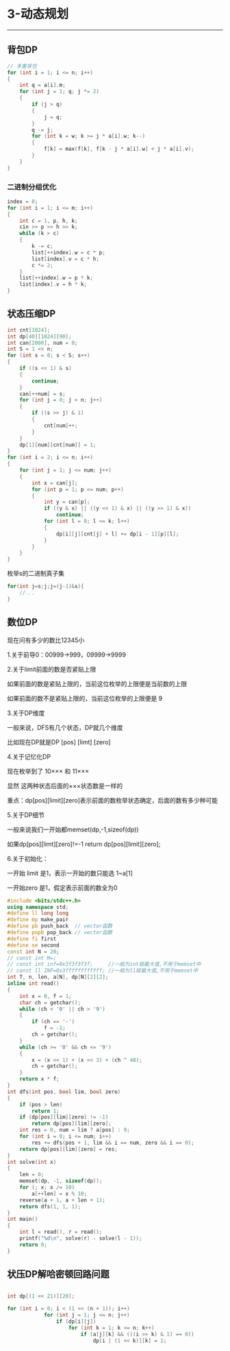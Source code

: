 # 3-动态规划

---

## 背包DP

```cpp
// 多重背包
for (int i = 1; i <= n; i++)
{
    int q = a[i].m;
    for (int j = 1; q; j *= 2)
    {
        if (j > q)
        {
            j = q;
        }
        q -= j;
        for (int k = w; k >= j * a[i].w; k--)
        {
            f[k] = max(f[k], f[k - j * a[i].w] + j * a[i].v);
        }
    }
}
```
### 二进制分组优化

```cpp
index = 0;
for (int i = 1; i <= m; i++)
{
    int c = 1, p, h, k;
    cin >> p >> h >> k;
    while (k > c)
    {
        k -= c;
        list[++index].w = c * p;
        list[index].v = c * h;
        c *= 2;
    }
    list[++index].w = p * k;
    list[index].v = h * k;
}
```

## 状态压缩DP

```cpp
int cnt[1024];
int dp[40][1024][90];
int can[2000], num = 0;
int S = 1 << n;
for (int s = 0; s < S; s++)
{
    if ((s << 1) & s)
    {
        continue;
    }
    can[++num] = s;
    for (int j = 0; j < n; j++)
    {
        if ((s >> j) & 1)
        {
            cnt[num]++;
        }
    }
    dp[1][num][cnt[num]] = 1;
}
for (int i = 2; i <= n; i++)
{
    for (int j = 1; j <= num; j++)
    {
        int x = can[j];
        for (int p = 1; p <= num; p++)
        {
            int y = can[p];
            if ((y & x) || ((y << 1) & x) || ((y >> 1) & x))
                continue;
            for (int l = 0; l <= k; l++)
            {
                dp[i][j][cnt[j] + l] += dp[i - 1][p][l];
            }
        }
    }
}
```
枚举s的二进制真子集
```cpp
for(int j=s;j;j=(j-1)&s){
	//...
}
```

## 数位DP

现在问有多少的数比12345小

1.关于前导0：00999→999，09999→9999

2.关于limit前面的数是否紧贴上限

如果前面的数是紧贴上限的，当前这位枚举的上限便是当前数的上限

如果前面的数不是紧贴上限的，当前这位枚举的上限便是 9

3.关于DP维度

一般来说，DFS有几个状态，DP就几个维度　　

比如现在DP就是DP [pos] [limt] [zero] 

4.关于记忆化DP

现在枚举到了 10××× 和 11×××

显然 这两种状态后面的×××状态数是一样的

重点：dp[pos][limit][zero]表示前面的数枚举状态确定，后面的数有多少种可能

5.关于DP细节

一般来说我们一开始都memset(dp,-1,sizeof(dp))

如果dp[pos][limt][zero]!=-1 return dp[pos][limit][zero];

6.关于初始化：

一开始 limit 是1，表示一开始的数只能选 1~a[1]

一开始zero 是1，假定表示前面的数全为0

```cpp
#include <bits/stdc++.h>
using namespace std;
#define ll long long
#define mp make_pair
#define pb push_back  // vector函数
#define popb pop_back // vector函数
#define fi first
#define se second
const int N = 20;
// const int M=;
// const int inf=0x3f3f3f3f;     //一般为int赋最大值,不用于memset中
// const ll INF=0x3ffffffffffff; //一般为ll赋最大值,不用于memset中
int T, n, len, a[N], dp[N][2][2];
inline int read()
{
    int x = 0, f = 1;
    char ch = getchar();
    while (ch < '0' || ch > '9')
    {
        if (ch == '-')
            f = -1;
        ch = getchar();
    }
    while (ch >= '0' && ch <= '9')
    {
        x = (x << 1) + (x << 3) + (ch ^ 48);
        ch = getchar();
    }
    return x * f;
}
int dfs(int pos, bool lim, bool zero)
{
    if (pos > len)
        return 1;
    if (dp[pos][lim][zero] != -1)
        return dp[pos][lim][zero];
    int res = 0, num = lim ? a[pos] : 9;
    for (int i = 0; i <= num; i++)
        res += dfs(pos + 1, lim && i == num, zero && i == 0);
    return dp[pos][lim][zero] = res;
}
int solve(int x)
{
    len = 0;
    memset(dp, -1, sizeof(dp));
    for (; x; x /= 10)
        a[++len] = x % 10;
    reverse(a + 1, a + len + 1);
    return dfs(1, 1, 1);
}
int main()
{
    int l = read(), r = read();
    printf("%d\n", solve(r) - solve(l - 1));
    return 0;
}
```

## 状压DP解哈密顿回路问题

```cpp

int dp[(1 << 21)][20];

for (int i = 0; i < (1 << (n + 1)); i++)
            for (int j = 1; j <= n; j++)
                if (dp[i][j])
                    for (int k = 1; k <= n; k++)
                        if (a[j][k] && (((i >> k) & 1) == 0))
                            dp[i | (1 << k)][k] = 1;

```
